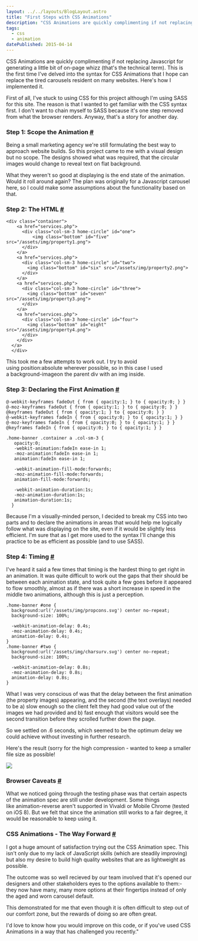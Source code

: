 ```yaml
---
layout: ../../layouts/BlogLayout.astro
title: "First Steps with CSS Animations"
description: "CSS Animations are quickly complimenting if not replacing Javascript for generating a little bit of on-page whizz (that's the technical term). This is the first time I've delved into the syntax for CSS Animations that I hope can replace the tired carousels resident on many websites. Here's how I implemented it."
tags: 
  - css
  - animation
datePublished: 2015-04-14
---
```

CSS Animations are quickly complimenting if not replacing Javascript for generating a little bit of on-page whizz (that's the technical term). This is the first time I've delved into the syntax for CSS Animations that I hope can replace the tired carousels resident on many websites. Here's how I implemented it.

First of all, I've stuck to using CSS for this project although I'm using SASS for this site. The reason is that I wanted to get familiar with the CSS syntax first. I don't want to chain myself to SASS because it's one step removed from what the browser renders. Anyway, that's a story for another day.

### Step 1: Scope the Animation [#](https://deliciousreverie.co.uk/posts/first-steps-with-css-animations/#step-1:-scope-the-animation)

Being a small marketing agency we're still formulating the best way to approach website builds. So this project came to me with a visual design but no scope. The designs showed what was required, that the circular images would change to reveal text on flat background.

What they weren't so good at displaying is the end state of the animation. Would it roll around again? The plan was originally for a Javascript carousel here, so I could make some assumptions about the functionality based on that.

### Step 2: The HTML [#](https://deliciousreverie.co.uk/posts/first-steps-with-css-animations/#step-2:-the-html)

```
<div class="container">
    <a href="services.php">
      <div class="col-sm-3 home-circle" id="one">
          <img class="bottom" id="five" src="/assets/img/property1.png">
      </div>
    </a>
    <a href="services.php">
      <div class="col-sm-3 home-circle" id="two">
        <img class="bottom" id="six" src="/assets/img/property2.png">
      </div>
    </a>
    <a href="services.php">
      <div class="col-sm-3 home-circle" id="three">
        <img class="bottom" id="seven" src="/assets/img/property3.png">
      </div>
    </a>
    <a href="services.php">
      <div class="col-sm-3 home-circle" id="four">
        <img class="bottom" id="eight" src="/assets/img/property4.png">
      </div>
    </div>
  </a>
  </div>
```

This took me a few attempts to work out. I try to avoid using position:absolute wherever possible, so in this case I used a background-imageon the parent div with an img inside.

### Step 3: Declaring the First Animation [#](https://deliciousreverie.co.uk/posts/first-steps-with-css-animations/#step-3:-declaring-the-first-animation)

```
@-webkit-keyframes fadeOut { from { opacity:1; } to { opacity:0; } }
@-moz-keyframes fadeOut { from { opacity:1; } to { opacity:0; } }
@keyframes fadeOut { from { opacity:1; } to { opacity:0; } }
@-webkit-keyframes fadeIn { from { opacity:0; } to { opacity:1; } }
@-moz-keyframes fadeIn { from { opacity:0; } to { opacity:1; } }
@keyframes fadeIn { from { opacity:0; } to { opacity:1; } }

.home-banner .container a .col-sm-3 {
   opacity:0;
   -webkit-animation:fadeIn ease-in 1;
   -moz-animation:fadeIn ease-in 1;
   animation:fadeIn ease-in 1;

   -webkit-animation-fill-mode:forwards;
   -moz-animation-fill-mode:forwards;
   animation-fill-mode:forwards;

   -webkit-animation-duration:1s;
   -moz-animation-duration:1s;
   animation-duration:1s;
  }
```

Because I'm a visually-minded person, I decided to break my CSS into two parts and to declare the animations in areas that would help me logically follow what was displaying on the site, even if it would be slightly less efficient. I'm sure that as I get more used to the syntax I'll change this practice to be as efficient as possible (and to use SASS).

### Step 4: Timing [#](https://deliciousreverie.co.uk/posts/first-steps-with-css-animations/#step-4:-timing)

I've heard it said a few times that timing is the hardest thing to get right in an animation. It was quite difficult to work out the gaps that their should be between each animation state, and took quite a few goes before it appeared to flow smoothly, almost as if there was a short increase in speed in the middle two animations, although this is just a perception.

```
.home-banner #one {
  background:url('/assets/img/propcons.svg') center no-repeat;
  background-size: 100%;

  -webkit-animation-delay: 0.4s;
  -moz-animation-delay: 0.4s;
  animation-delay: 0.4s;
}
.home-banner #two {
  background:url('/assets/img/charsurv.svg') center no-repeat;
  background-size: 100%;

  -webkit-animation-delay: 0.8s;
  -moz-animation-delay: 0.8s;
  animation-delay: 0.8s;
}
```

What I was very conscious of was that the delay between the first animation (the property images) appearing, and the second (the text overlays) needed to be a) slow enough so the client felt they had good value out of the images we had provided and b) fast enough that visitors would see the second transition before they scrolled further down the page.

So we settled on .6 seconds, which seemed to be the optimum delay we could achieve without investing in further research.

Here's the result (sorry for the high compression - wanted to keep a smaller file size as possible!

![](https://d13mv7x44wu31f.cloudfront.net/files/8laqvbyd0-wdb.gif)

### Browser Caveats [#](https://deliciousreverie.co.uk/posts/first-steps-with-css-animations/#browser-caveats)

What we noticed going through the testing phase was that certain aspects of the animation spec are still under development. Some things like animation-reverse aren't supported in Vivaldi or Mobile Chrome (tested on iOS 8). But we felt that since the animation still works to a fair degree, it would be reasonable to keep using it.

### CSS Animations - The Way Forward [#](https://deliciousreverie.co.uk/posts/first-steps-with-css-animations/#css-animations-the-way-forward)

I got a huge amount of satisfaction trying out the CSS Animation spec. This isn't only due to my lack of JavaScript skills (which are steadily improving) but also my desire to build high quality websites that are as lightweight as possible.

The outcome was so well recieved by our team involved that it's opened our designers and other stakeholders eyes to the options available to them:- they now have many, many more options at their fingertips instead of only the aged and worn carousel default.

This demonstrated for me that even though it is often difficult to step out of our comfort zone, but the rewards of doing so are often great.

I'd love to know how you would improve on this code, or if you've used CSS Animations in a way that has challenged you recently."